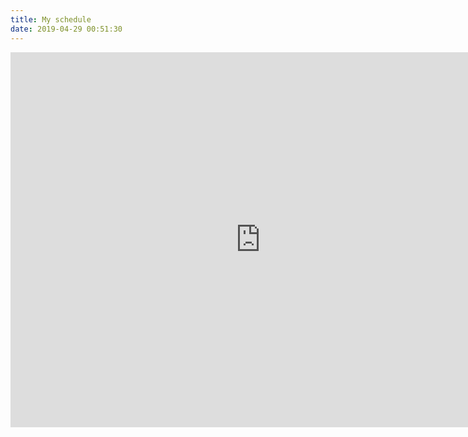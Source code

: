```yaml
---
title: My schedule
date: 2019-04-29 00:51:30
---
```


<iframe src="https://calendar.google.com/calendar/embed?height=600&amp;wkst=1&amp;bgcolor=%23ffffff&amp;ctz=Asia%2FShanghai&amp;src=cXNvbmd0aWFubHVuQGdtYWlsLmNvbQ&amp;src=NXJna3ZzNnVrZDU0NmJ0aDB2ODNlNWhnb2tlY2Ixdm1AaW1wb3J0LmNhbGVuZGFyLmdvb2dsZS5jb20&amp;src=ZW4uY2hpbmEjaG9saWRheUBncm91cC52LmNhbGVuZGFyLmdvb2dsZS5jb20&amp;color=%23039BE5&amp;color=%234285F4&amp;color=%230B8043&amp;showPrint=0" style="border-width:0" width="800" height="600" frameborder="0" scrolling="no"></iframe>